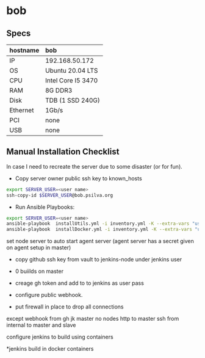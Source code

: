 # bob

## Specs


| hostname      | bob     |
| :--------- | :------------------- |
| IP       | 192.168.50.172     |
| OS       | Ubuntu 20.04 LTS   |
| CPU      | Intel Core I5 3470 |
| RAM      | 8G DDR3            |
| Disk     | TDB (1 SSD 240G)   |
| Ethernet | 1Gb/s              |
| PCI      | none               |
| USB      | none               |

## Manual Installation Checklist

In case I need to recreate the server due to some disaster (or for fun).

*  Copy server owner public ssh key to known_hosts

```bash
export SERVER_USER=<user name>
ssh-copy-id $SERVER_USER@bob.psilva.org
```

* Run Ansible Playbooks:

```bash
export SERVER_USER=<user name>
ansible-playbook  installUtils.yml -i inventory.yml -K --extra-vars "user=$SERVER_USER target=bob"
ansible-playbook  installDocker.yml -i inventory.yml -K --extra-vars "user=$SERVER_USER target=jenkins_node1" 
```


set node server to auto start agent server (agent server has a secret given on agent setup in master)


* copy github ssh key from vault to jenkins-node under jenkins user
* 0 buiilds on master

* creage gh token and add to to jenkins as user pass
* configure public webhook.
* put firewall in place to drop all connections

except
webhook from gh
jk master no nodes
http to master
ssh from internal to master and slave

configure jenkins to build using containers


*jenkins build in docker containers






